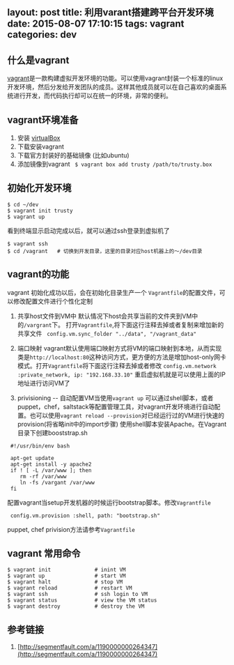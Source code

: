 layout: post
title: 利用varant搭建跨平台开发环境
date: 2015-08-07 17:10:15
tags: vagrant
categories: dev
---

## 什么是vagrant
[vagrant](https://www.vagrantup.com)是一款构建虚拟开发环境的功能。可以使用vagrant封装一个标准的linux开发环境，然后分发给开发团队的成员。这样其他成员就可以在自己喜欢的桌面系统进行开发，而代码执行却可以在统一的环境，非常的便利。

## vagrant环境准备
1. 安装 [virtualBox](www.virtualbox.org)
2. 下载安装vagrant
3. 下载官方封装好的基础镜像 (比如ubuntu)
4. 添加镜像到vagrant ` $ vagrant box add trusty /path/to/trusty.box`

## 初始化开发环境
```
$ cd ~/dev
$ vagrant init trusty
$ vagrant up
```
看到终端显示启动完成以后，就可以通过ssh登录到虚拟机了
```
$ vagrant ssh 
$ cd /vagrant   # 切换到开发目录，这里的目录对应host机器上的～/dev目录
```

<!--more-->
## vagrant的功能
vagrant 初始化成功以后，会在初始化目录生产一个 `Vagrantfile`的配置文件，可以修改配置文件进行个性化定制

1. 共享host文件到VM中
默认情况下host会共享当前的文件夹到VM中的`/vargrant`下。 打开`Vagrantfile`,将下面这行注释去掉或者复制来增加新的共享文件 
` config.vm.sync_folder "../data", "/vagrant_data"`

2. 端口映射
vagrant默认使用端口映射方式将VM的端口映射到本地，从而实现类是`http://localhost:80`这种访问方式，更方便的方法是增加host-only网卡模式。打开`Vagrantfile`将下面这行注释去掉或者修改
`config.vm.network :private_network, ip: "192.168.33.10"`
重启虚拟机就是可以使用上面的IP地址进行访问VM了

3. privisioning -- 自动配置VM当使用`vagrant up`
可以通过shell脚本，或者puppet，chef，saltstack等配置管理工具，对vagrant开发环境进行自动配置。也可以使用`vagrant reload --provision`对已经运行过的VM进行快速的provision(将省略init中的import步骤)
使用shell脚本安装Apache。在Vagrant目录下创建booststrap.sh
``` 
 #!/usr/bin/env bash
 
 apt-get update
 apt-get install -y apache2
 if ! [ -L /var/www ]; then
    rm -rf /var/www
    ln -fs /vargant /var/www
 fi 
```
配置vagrant当setup开发机器的时候运行bootstrap脚本。修改`Vagrantfile`
```
 config.vm.provision :shell, path: "bootstrap.sh"
```
puppet, chef privision方法请参考`Vagrantfile`

## vagrant 常用命令
```
$ vagrant init              # inint VM
$ vagrant up                # start VM
$ vagrant halt              # stop VM
$ vagrant reload            # restart VM
$ vagrant ssh               # ssh login to VM
$ vagrant status            # view the VM status
$ vagrant destroy           # destroy the VM
```

## 参考链接
1. [http://segmentfault.com/a/1190000000264347](http://segmentfault.com/a/1190000000264347)
